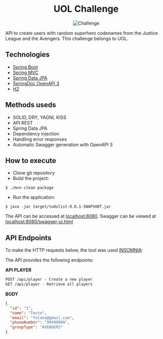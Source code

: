 <h1 align="center">
  UOL Challenge
</h1>

<p align="center">
 <img src="https://img.shields.io/static/v1?label=Tipo&message=Challenge&color=8257E5&labelColor=000000" alt="Challenge" />
</p>

API to create users with random superhero codenames from the Justice League and the Avengers. This challenge belongs to UOL.

## Technologies
 
- [Spring Boot](https://spring.io/projects/spring-boot)
- [Spring MVC](https://docs.spring.io/spring-framework/reference/web/webmvc.html)
- [Spring Data JPA](https://spring.io/projects/spring-data-jpa)
- [SpringDoc OpenAPI 3](https://springdoc.org/v2/#spring-webflux-support)
- [H2](https://www.h2database.com/html/main.html)

## Methods useds

- SOLID, DRY, YAGNI, KISS
- API REST
- Spring Data JPA
- Dependency injection
- Handling error responses
- Automatic Swagger generation with OpenAPI 3

## How to execute

- Clone git repository
- Build the project:
```
$ ./mvn clean package
```
- Run the application:
```
$ java -jar target/todolist-0.0.1-SNAPSHOT.jar
```

The API can be accessed at [localhost:8080](http://localhost:8080).
Swagger can be viewed at [localhost:8080/swagger-ui.html](http://localhost:8080/swagger-ui.html)

## API Endpoints

To make the HTTP requests below, the tool was used [INSOMNIA](https://insomnia.rest/download):

The API provides the following endpoints:


**API PLAYER**
```markdown
POST /api/player - Create a new player
GET /api/player - Retrieve all players
```

**BODY**
```json
{
  "id": "1",
  "name": "Teste",
  "email": "fulano@gmail.com",
  "phoneNumber": "99999999",
  "groupType": "AVENGERS"
}
```
